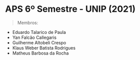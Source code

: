 # APS 6º Semestre - UNIP (2021)
> Membros:
- Eduardo Talarico de Paula
- Yan Falcão Callegaris
- Guilherme Altobeli Crespo
- Klaus Weber Batista Rodrigues
- Matheus Barbosa da Rocha
